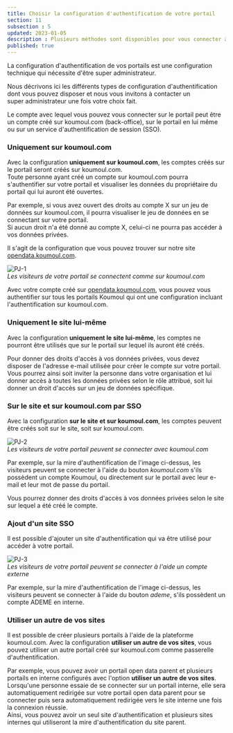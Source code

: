 ```yaml
---
title: Choisir la configuration d'authentification de votre portail
section: 11
subsection : 5
updated: 2023-01-05
description : Plusieurs méthodes sont disponibles pour vous connecter à votre portail
published: true
---
```


La configuration d'authentification de vos portails est une configuration technique qui nécessite d'être super&nbsp;administrateur.

Nous décrivons ici les différents types de configuration d'authentification dont vous pouvez disposer et nous vous invitons à contacter un super&nbsp;administrateur une fois votre choix fait.

Le compte avec lequel vous pouvez vous connecter sur le portail peut être un compte créé sur koumoul.com (back-office), sur le portail en lui même ou sur un service d'authentification de session (SSO).

### Uniquement sur koumoul.com

Avec la configuration **uniquement sur koumoul.com**, les comptes créés sur le portail seront créés sur koumoul.com.  
Toute personne ayant créé un compte sur koumoul.com pourra s'authentifier sur votre portail et visualiser les données du propriétaire du portail qui lui auront été ouvertes.

Par exemple, si vous avez ouvert des droits au compte X sur un jeu de données sur koumoul.com, il pourra visualiser le jeu de données en se connectant sur votre portail.  
Si aucun droit n'a été donné au compte X, celui-ci ne pourra pas accéder à vos données privées.

Il s'agit de la configuration que vous pouvez trouver sur notre site [opendata.koumoul.com](https://opendata.koumoul.com/).  

![PJ-1](./images/user-guide-backoffice/authetication-1.png)  
*Les visiteurs de votre portail se connectent comme sur koumoul.com*

Avec votre compte créé sur [opendata.koumoul.com](https://opendata.koumoul.com/), vous pouvez vous authentifier sur tous les portails Koumoul qui ont une configuration incluant l'authentification sur koumoul.com.

### Uniquement le site lui-même

Avec la configuration **uniquement le site lui-même**, les comptes ne pourront être utilisés que sur le portail sur lequel ils auront été créés.  

Pour donner des droits d'accès à vos données privées, vous devez disposer de l'adresse e-mail utilisée pour créer le compte sur votre portail.  
Vous pourrez ainsi soit inviter la personne dans votre organisation et lui donner accès à toutes les données privées selon le rôle attribué, soit lui donner un droit d'accès sur un jeu de données spécifique.

### Sur le site et sur koumoul.com par SSO

Avec la configuration **sur le site et sur koumoul.com**, les comptes peuvent être créés soit sur le site, soit sur koumoul.com.

![PJ-2](./images/user-guide-backoffice/authetication-2.png)  
*Les visiteurs de votre portail peuvent se connecter avec koumoul.com*

Par exemple, sur la mire d'authentification de l'image ci-dessus, les visiteurs peuvent se connecter à l'aide du bouton *koumoul.com* s'ils possèdent un compte Koumoul, ou directement sur le portail avec leur e-mail et leur mot de passe du portail.

Vous pourrez donner des droits d'accès à vos données privées selon le site sur lequel a été créé le compte.

### Ajout d'un site SSO

Il est possible d'ajouter un site d'authentification qui va être utilisé pour accéder à votre portail.

![PJ-3](./images/user-guide-backoffice/authetication-3.png)  
*Les visiteurs de votre portail peuvent se connecter à l'aide un compte externe*

Par exemple, sur la mire d'authentification de l'image ci-dessus, les visiteurs peuvent se connecter à l'aide du bouton *ademe*, s'ils possèdent un compte ADEME en interne.

### Utiliser un autre de vos sites

Il est possible de créer plusieurs portails à l'aide de la plateforme koumoul.com.
Avec la configuration **utiliser un autre de vos sites**, vous pouvez utiliser un autre portail créé sur koumoul.com comme passerelle d'authentification.

Par exemple, vous pouvez avoir un portail open&nbsp;data parent et plusieurs portails en interne configurés avec l'option **utiliser un autre de vos sites**.  
Lorsqu'une personne essaie de se connecter sur un portail interne, elle sera automatiquement redirigée sur votre portail open&nbsp;data parent pour se connecter puis sera automatiquement redirigée vers le site interne une fois la connexion réussie.  
Ainsi, vous pouvez avoir un seul site d'authentification et plusieurs sites internes qui utiliseront la mire d'authentification du site parent.
